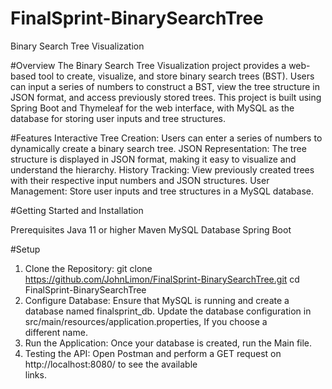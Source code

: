 # FinalSprint-BinarySearchTree

Binary Search Tree Visualization

#Overview
The Binary Search Tree Visualization project provides a web-based tool to create, visualize, and store binary search trees (BST). Users can input a series of numbers to construct a BST, view the tree structure in JSON format, and access previously stored trees. This project is built using Spring Boot and Thymeleaf for the web interface, with MySQL as the database for storing user inputs and tree structures.

#Features
Interactive Tree Creation: Users can enter a series of numbers to dynamically create a binary search tree.
JSON Representation: The tree structure is displayed in JSON format, making it easy to visualize and understand the hierarchy.
History Tracking: View previously created trees with their respective input numbers and JSON structures.
User Management: Store user inputs and tree structures in a MySQL database.

#Getting Started and Installation

Prerequisites
Java 11 or higher
Maven
MySQL Database
Spring Boot

#Setup
1. Clone the Repository:
   git clone https://github.com/JohnLimon/FinalSprint-BinarySearchTree.git
   cd FinalSprint-BinarySearchTree
2. Configure Database:
   Ensure that MySQL is running and create a database named finalsprint_db.
   Update the database configuration in src/main/resources/application.properties, If you choose a     
   different name.
3. Run the Application: Once your database is created, run the Main file.
4. Testing the API: Open Postman and perform a GET request on http://localhost:8080/ to see the available   
   links.

   
